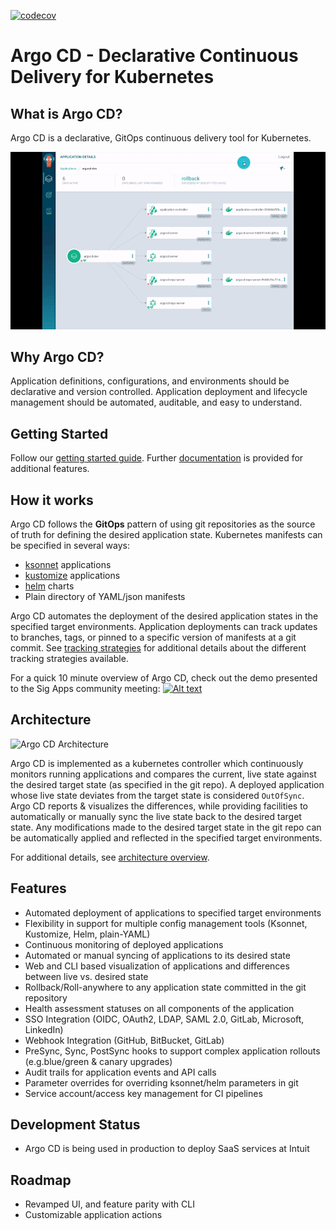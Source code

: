 [![codecov](https://codecov.io/gh/argoproj/argo-cd/branch/master/graph/badge.svg)](https://codecov.io/gh/argoproj/argo-cd)

# Argo CD - Declarative Continuous Delivery for Kubernetes

## What is Argo CD?

Argo CD is a declarative, GitOps continuous delivery tool for Kubernetes.

![Argo CD UI](docs/argocd-ui.gif)

## Why Argo CD?

Application definitions, configurations, and environments should be declarative and version controlled.
Application deployment and lifecycle management should be automated, auditable, and easy to understand.

## Getting Started

Follow our [getting started guide](docs/getting_started.md). Further [documentation](docs/)
is provided for additional features.

## How it works

Argo CD follows the **GitOps** pattern of using git repositories as the source of truth for defining
the desired application state. Kubernetes manifests can be specified in several ways:
* [ksonnet](https://ksonnet.io) applications
* [kustomize](https://kustomize.io) applications
* [helm](https://helm.sh) charts
* Plain directory of YAML/json manifests

Argo CD automates the deployment of the desired application states in the specified target environments.
Application deployments can track updates to branches, tags, or pinned to a specific version of
manifests at a git commit. See [tracking strategies](docs/tracking_strategies.md) for additional
details about the different tracking strategies available.

For a quick 10 minute overview of Argo CD, check out the demo presented to the Sig Apps community
meeting:
[![Alt text](https://img.youtube.com/vi/aWDIQMbp1cc/0.jpg)](https://youtu.be/aWDIQMbp1cc?t=1m4s)



## Architecture

![Argo CD Architecture](docs/argocd_architecture.png)

Argo CD is implemented as a kubernetes controller which continuously monitors running applications
and compares the current, live state against the desired target state (as specified in the git repo).
A deployed application whose live state deviates from the target state is considered `OutOfSync`.
Argo CD reports & visualizes the differences, while providing facilities to automatically or
manually sync the live state back to the desired target state. Any modifications made to the desired
target state in the git repo can be automatically applied and reflected in the specified target
environments.

For additional details, see [architecture overview](docs/architecture.md).

## Features

* Automated deployment of applications to specified target environments
* Flexibility in support for multiple config management tools (Ksonnet, Kustomize, Helm, plain-YAML)
* Continuous monitoring of deployed applications
* Automated or manual syncing of applications to its desired state
* Web and CLI based visualization of applications and differences between live vs. desired state
* Rollback/Roll-anywhere to any application state committed in the git repository
* Health assessment statuses on all components of the application
* SSO Integration (OIDC, OAuth2, LDAP, SAML 2.0, GitLab, Microsoft, LinkedIn)
* Webhook Integration (GitHub, BitBucket, GitLab)
* PreSync, Sync, PostSync hooks to support complex application rollouts (e.g.blue/green & canary upgrades)
* Audit trails for application events and API calls
* Parameter overrides for overriding ksonnet/helm parameters in git
* Service account/access key management for CI pipelines

## Development Status
* Argo CD is being used in production to deploy SaaS services at Intuit

## Roadmap
* Revamped UI, and feature parity with CLI
* Customizable application actions
